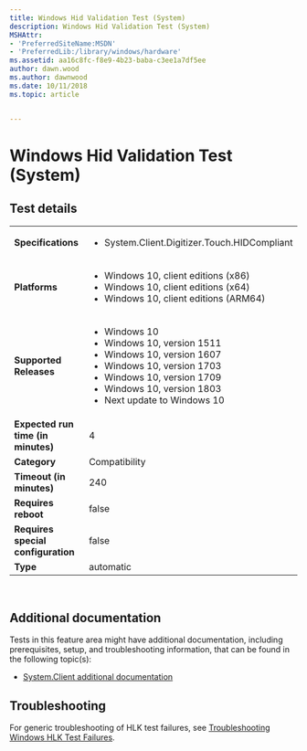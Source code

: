 ```yaml
---
title: Windows Hid Validation Test (System)
description: Windows Hid Validation Test (System)
MSHAttr:
- 'PreferredSiteName:MSDN'
- 'PreferredLib:/library/windows/hardware'
ms.assetid: aa16c8fc-f8e9-4b23-baba-c3ee1a7df5ee
author: dawn.wood
ms.author: dawnwood
ms.date: 10/11/2018
ms.topic: article


---
```


# <span id="p_hlk_test.64e7fab3-23ce-46fb-a654-be310d93d929"></span>Windows Hid Validation Test (System)


## Test details
|||
|---|---|
| **Specifications**  | <ul><li>System.Client.Digitizer.Touch.HIDCompliant</li></ul> |  
| **Platforms**   | <ul><li>Windows 10, client editions (x86)</li><li>Windows 10, client editions (x64)</li><li>Windows 10, client editions (ARM64)</li></ul> |
| **Supported Releases** | <ul><li>Windows 10</li><li>Windows 10, version 1511</li><li>Windows 10, version 1607</li><li>Windows 10, version 1703</li><li>Windows 10, version 1709</li><li>Windows 10, version 1803</li><li>Next update to Windows 10</li></ul> |
|**Expected run time (in minutes)**| 4 |
|**Category**| Compatibility |
|**Timeout (in minutes)**| 240 |
|**Requires reboot**| false |
|**Requires special configuration**| false |
|**Type**| automatic |

 

## <span id="Additional_documentation"></span><span id="additional_documentation"></span><span id="ADDITIONAL_DOCUMENTATION"></span>Additional documentation


Tests in this feature area might have additional documentation, including prerequisites, setup, and troubleshooting information, that can be found in the following topic(s):

-   [System.Client additional documentation](system-client-additional-documentation.md)

## <span id="Troubleshooting"></span><span id="troubleshooting"></span><span id="TROUBLESHOOTING"></span>Troubleshooting


For generic troubleshooting of HLK test failures, see [Troubleshooting Windows HLK Test Failures](..\user\troubleshooting-windows-hlk-test-failures.md).

 

 






